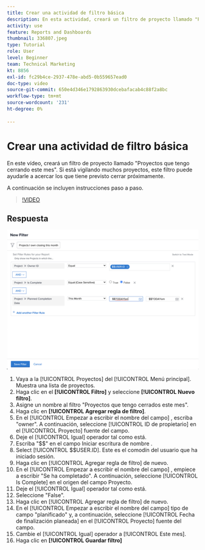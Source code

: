 ```yaml
---
title: Crear una actividad de filtro básica
description: En esta actividad, creará un filtro de proyecto llamado "Proyectos que tengo cerrando este mes".
activity: use
feature: Reports and Dashboards
thumbnail: 336807.jpeg
type: Tutorial
role: User
level: Beginner
team: Technical Marketing
kt: 8856
exl-id: fc29b4ce-2937-478e-abd5-0b559657ead0
doc-type: video
source-git-commit: 650e4d346e1792863930dcebafacab4c88f2a8bc
workflow-type: tm+mt
source-wordcount: '231'
ht-degree: 0%

---
```


# Crear una actividad de filtro básica

En este vídeo, creará un filtro de proyecto llamado &quot;Proyectos que tengo cerrando este mes&quot;. Si está vigilando muchos proyectos, este filtro puede ayudarle a acercar los que tiene previsto cerrar próximamente.

A continuación se incluyen instrucciones paso a paso.

>[!VIDEO](https://video.tv.adobe.com/v/336807/?quality=12&learn=on)

## Respuesta

![Imagen de la pantalla para crear un nuevo filtro](assets/basic-filter-activity-updated-6-15-21.png)

1. Vaya a la [!UICONTROL Proyectos] del [!UICONTROL Menú principal]. Muestra una lista de proyectos.
1. Haga clic en el **[!UICONTROL Filtro]** y seleccione **[!UICONTROL Nuevo filtro]**.
1. Asigne un nombre al filtro &quot;Proyectos que tengo cerrados este mes&quot;.
1. Haga clic en **[!UICONTROL Agregar regla de filtro]**.
1. En el [!UICONTROL Empezar a escribir el nombre del campo] , escriba &quot;owner&quot;. A continuación, seleccione [!UICONTROL ID de propietario] en el [!UICONTROL Proyecto] fuente del campo.
1. Deje el [!UICONTROL Igual] operador tal como está.
1. Escriba &quot;$$&quot; en el campo Iniciar escritura de nombre .
1. Select [!UICONTROL $$USER.ID]. Este es el comodín del usuario que ha iniciado sesión.
1. Haga clic en [!UICONTROL Agregar regla de filtro] de nuevo.
1. En el [!UICONTROL Empezar a escribir el nombre del campo] , empiece a escribir &quot;Se ha completado&quot;. A continuación, seleccione [!UICONTROL Is Complete] en el origen del campo Proyecto.
1. Deje el [!UICONTROL Igual] operador tal como está.
1. Seleccione &quot;False&quot;.
1. Haga clic en [!UICONTROL Agregar regla de filtro] de nuevo.
1. En el [!UICONTROL Empezar a escribir el nombre del campo] tipo de campo &quot;planificado&quot; y, a continuación, seleccione [!UICONTROL Fecha de finalización planeada] en el [!UICONTROL Proyecto] fuente del campo.
1. Cambie el [!UICONTROL Igual] operador a [!UICONTROL Este mes].
1. Haga clic en **[!UICONTROL Guardar filtro]**
